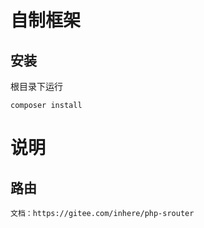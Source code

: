 # 自制框架
## 安装

根目录下运行
```
composer install
```

# 说明
## 路由
```
文档：https://gitee.com/inhere/php-srouter

